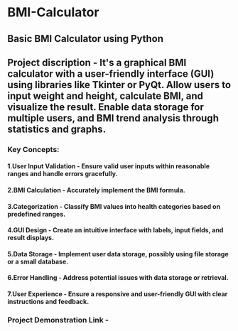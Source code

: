# BMI-Calculator
## Basic BMI Calculator using Python

## Project discription - It's a graphical BMI calculator with a user-friendly interface (GUI) using libraries like Tkinter or PyQt. Allow users to input weight and height, calculate BMI, and visualize the result. Enable data storage for multiple users, and BMI trend analysis through statistics and graphs.

### Key Concepts:

#### 1.User Input Validation - Ensure valid user inputs within reasonable ranges and handle errors gracefully.
#### 2.BMI Calculation - Accurately implement the BMI formula.
#### 3.Categorization - Classify BMI values into health categories based on predefined ranges.
#### 4.GUI Design - Create an intuitive interface with labels, input fields, and result displays.
#### 5.Data Storage - Implement user data storage, possibly using file storage or a small database.
#### 6.Error Handling - Address potential issues with data storage or retrieval.
#### 7.User Experience - Ensure a responsive and user-friendly GUI with clear instructions and feedback.

### Project Demonstration Link -


